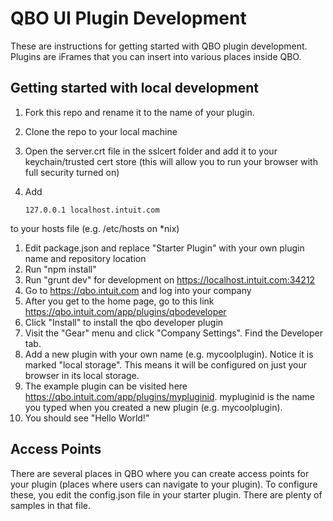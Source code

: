 QBO UI Plugin Development
==================

These are instructions for getting started with QBO plugin development. Plugins are iFrames that you can insert into various places inside QBO.

Getting started with local development
-------

1. Fork this repo and rename it to the name of your plugin.
1. Clone the repo to your local machine
1. Open the server.crt file in the sslcert folder and add it to your keychain/trusted cert store (this will allow you to run your browser with full security turned on)
1. Add

       127.0.0.1 localhost.intuit.com
to your hosts file (e.g. /etc/hosts on *nix)
1. Edit package.json and replace "Starter Plugin" with your own plugin name and repository location
1. Run "npm install"
1. Run "grunt dev" for development on https://localhost.intuit.com:34212
1. Go to https://qbo.intuit.com and log into your company
1. After you get to the home page, go to this link https://qbo.intuit.com/app/plugins/qbodeveloper
1. Click "Install" to install the qbo developer plugin
1. Visit the "Gear" menu and click "Company Settings". Find the Developer tab.
1. Add a new plugin with your own name (e.g. mycoolplugin). Notice it is marked "local storage". This means it will be configured on just your browser in its local storage.
1. The example plugin can be visited here https://qbo.intuit.com/app/plugins/mypluginid. mypluginid is the name you typed when you created a new plugin (e.g. mycoolplugin).
1. You should see "Hello World!"

Access Points
-------

There are several places in QBO where you can create access points for your plugin (places where users can navigate to your plugin). To configure these, you edit the config.json file in your starter plugin. There are plenty of samples in that file.
